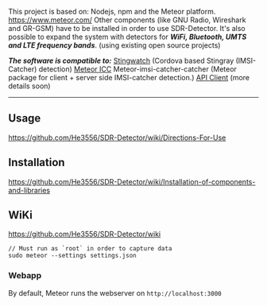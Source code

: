 
This project is based on: Nodejs, npm and the Meteor platform. https://www.meteor.com/
Other components (like GNU Radio, Wireshark and GR-GSM) have to be installed in order to use SDR-Detector. It's also possible to expand the system with detectors for ***WiFi, Bluetooth, UMTS and LTE frequency bands***. (using existing open source projects)

***The software is compatible to:***
[Stingwatch](https://github.com/marvinmarnold/stingwatch) (Cordova based Stingray (IMSI-Catcher) detection) 
[Meteor ICC](https://github.com/marvinmarnold/meteor-imsi-catcher-catcher) Meteor-imsi-catcher-catcher (Meteor package for client + server side IMSI-catcher detection.) 
[API Client](https://github.com/marvinmarnold/StingrayAPIClient) (more details soon)

***

Usage
------
https://github.com/He3556/SDR-Detector/wiki/Directions-For-Use


Installation
------
https://github.com/He3556/SDR-Detector/wiki/Installation-of-components-and-libraries

WiKi
------
https://github.com/He3556/SDR-Detector/wiki


```
// Must run as `root` in order to capture data
sudo meteor --settings settings.json      
```

### Webapp

By default, Meteor runs the webserver on `http://localhost:3000`



